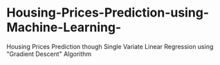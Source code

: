 # Housing-Prices-Prediction-using-Machine-Learning-
Housing Prices Prediction though Single Variate Linear Regression using "Gradient Descent" Algorithm
